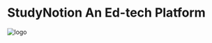 # StudyNotion An Ed-tech Platform
![logo](https://github.com/patelsa54/StudyNotion/assets/115445118/cd1f04f4-d7c0-4e3f-9840-4c8edf92a38d)
